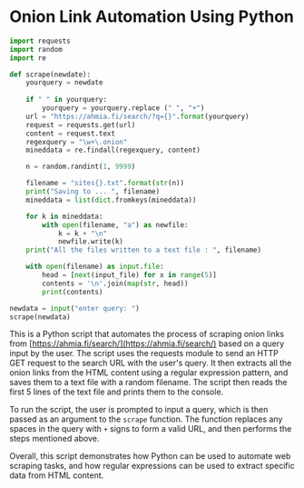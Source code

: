 # Onion Link Automation Using Python

```python
import requests 
import random 
import re

def scrape(newdate):
    yourquery = newdate
	
    if " " in yourquery:
        yourquery = yourquery.replace (" ", "+")
    url = "https://ahmia.fi/search/?q={}".format(yourquery)
    request = requests.get(url)
    content = request.text
    regexquery = "\w+\.onion"
    mineddata = re.findall(regexquery, content)

    n = random.randint(1, 9999)

    filename = "sites{}.txt".format(str(n))
    print("Saving to ... ", filename)
    mineddata = list(dict.fromkeys(mineddata))

    for k in mineddata:
        with open(filename, "a") as newfile:
            k = k + "\n"
            newfile.write(k)
    print("All the files written to a text file : ", filename)

    with open(filename) as input.file:
        head = [next(input_file) for x in range(5)]
        contents = '\n'.join(map(str, head))
        print(contents)

newdata = input("enter query: ")
scrape(newdata)
```

This is a Python script that automates the process of scraping onion links from [https://ahmia.fi/search/](https://ahmia.fi/search/) based on a query input by the user. The script uses the requests module to send an HTTP GET request to the search URL with the user's query. It then extracts all the onion links from the HTML content using a regular expression pattern, and saves them to a text file with a random filename. The script then reads the first 5 lines of the text file and prints them to the console.

To run the script, the user is prompted to input a query, which is then passed as an argument to the `scrape` function. The function replaces any spaces in the query with `+` signs to form a valid URL, and then performs the steps mentioned above.

Overall, this script demonstrates how Python can be used to automate web scraping tasks, and how regular expressions can be used to extract specific data from HTML content.
